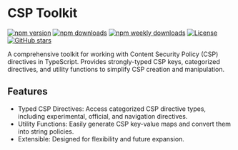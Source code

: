 # CSP Toolkit

<!-- BEGIN BADGES -->
[![npm version](https://img.shields.io/npm/v/csp-toolkit)](https://www.npmjs.com/package/csp-toolkit)
[![npm downloads](https://img.shields.io/npm/dt/csp-toolkit)](https://www.npmjs.com/package/csp-toolkit)
[![npm weekly downloads](https://img.shields.io/npm/dw/csp-toolkit)](https://www.npmjs.com/package/csp-toolkit)
[![License](https://img.shields.io/npm/l/csp-toolkit)](https://github.com/RockiRider/csp/blob/main/LICENSE)
[![GitHub stars](https://img.shields.io/github/stars/RockiRider/csp?style=social)](https://github.com/RockiRider/csp)
<!-- END BADGES -->

A comprehensive toolkit for working with Content Security Policy (CSP) directives in TypeScript. Provides strongly-typed CSP keys, categorized directives, and utility functions to simplify CSP creation and manipulation.

## Features

- Typed CSP Directives: Access categorized CSP directive types, including experimental, official, and navigation directives.
- Utility Functions: Easily generate CSP key-value maps and convert them into string policies.
- Extensible: Designed for flexibility and future expansion.
